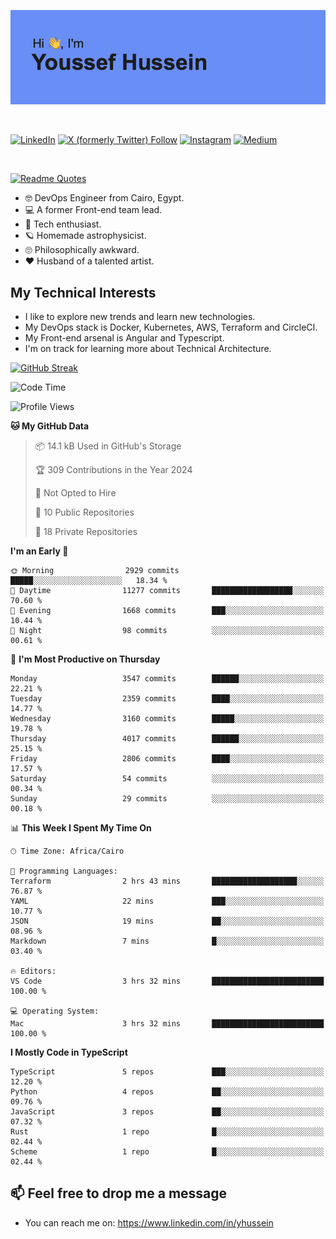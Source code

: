[![Youssef's GitHub Banner](./assets/youssef-hussein.png)](https://github.com/yorki404)

</br>

[![LinkedIn](https://img.shields.io/badge/linkedin-%230077B5.svg?style=for-the-badge&logo=linkedin&logoColor=white)](https://www.linkedin.com/in/yhussein/)
[![X (formerly Twitter) Follow](https://img.shields.io/twitter/follow/devqik_?style=for-the-badge&logo=X&logoColor=White&labelColor=White)](https://twitter.com/devqik_)
[![Instagram](https://img.shields.io/badge/devqik-E4405F?style=for-the-badge&logo=Instagram&logoColor=white)](https://instagram.com/devqik)
[![Medium](https://img.shields.io/badge/Medium-12100E?style=for-the-badge&logo=medium&logoColor=white)](https://medium.com/@devqik)

</br>

[![Readme Quotes](https://quotes-github-readme.vercel.app/api?type=horizontal&theme=dark)](https://github.com/piyushsuthar/github-readme-quotes)

- :nerd_face: DevOps Engineer from Cairo, Egypt.
- :computer: A former Front-end team lead.
- :satellite: Tech enthusiast.
- :ringed_planet: Homemade astrophysicist.
- :roll_eyes: Philosophically awkward.
- :heart: Husband of a talented artist.

## My Technical Interests

- I like to explore new trends and learn new technologies.
- My DevOps stack is Docker, Kubernetes, AWS, Terraform and CircleCI.
- My Front-end arsenal is Angular and Typescript.
- I'm on track for learning more about Technical Architecture.

[![GitHub Streak](https://streak-stats.demolab.com/?user=devqik&theme=dark)](https://git.io/streak-stats)

<!--START_SECTION:waka-->
![Code Time](http://img.shields.io/badge/Code%20Time-762%20hrs%2012%20mins-blue)

![Profile Views](http://img.shields.io/badge/Profile%20Views-0-blue)

**🐱 My GitHub Data** 

> 📦 14.1 kB Used in GitHub's Storage 
 > 
> 🏆 309 Contributions in the Year 2024
 > 
> 🚫 Not Opted to Hire
 > 
> 📜 10 Public Repositories 
 > 
> 🔑 18 Private Repositories 
 > 
**I'm an Early 🐤** 

```text
🌞 Morning                2929 commits        █████░░░░░░░░░░░░░░░░░░░░   18.34 % 
🌆 Daytime                11277 commits       ██████████████████░░░░░░░   70.60 % 
🌃 Evening                1668 commits        ███░░░░░░░░░░░░░░░░░░░░░░   10.44 % 
🌙 Night                  98 commits          ░░░░░░░░░░░░░░░░░░░░░░░░░   00.61 % 
```
📅 **I'm Most Productive on Thursday** 

```text
Monday                   3547 commits        ██████░░░░░░░░░░░░░░░░░░░   22.21 % 
Tuesday                  2359 commits        ████░░░░░░░░░░░░░░░░░░░░░   14.77 % 
Wednesday                3160 commits        █████░░░░░░░░░░░░░░░░░░░░   19.78 % 
Thursday                 4017 commits        ██████░░░░░░░░░░░░░░░░░░░   25.15 % 
Friday                   2806 commits        ████░░░░░░░░░░░░░░░░░░░░░   17.57 % 
Saturday                 54 commits          ░░░░░░░░░░░░░░░░░░░░░░░░░   00.34 % 
Sunday                   29 commits          ░░░░░░░░░░░░░░░░░░░░░░░░░   00.18 % 
```


📊 **This Week I Spent My Time On** 

```text
🕑︎ Time Zone: Africa/Cairo

💬 Programming Languages: 
Terraform                2 hrs 43 mins       ███████████████████░░░░░░   76.87 % 
YAML                     22 mins             ███░░░░░░░░░░░░░░░░░░░░░░   10.77 % 
JSON                     19 mins             ██░░░░░░░░░░░░░░░░░░░░░░░   08.96 % 
Markdown                 7 mins              █░░░░░░░░░░░░░░░░░░░░░░░░   03.40 % 

🔥 Editors: 
VS Code                  3 hrs 32 mins       █████████████████████████   100.00 % 

💻 Operating System: 
Mac                      3 hrs 32 mins       █████████████████████████   100.00 % 
```

**I Mostly Code in TypeScript** 

```text
TypeScript               5 repos             ███░░░░░░░░░░░░░░░░░░░░░░   12.20 % 
Python                   4 repos             ██░░░░░░░░░░░░░░░░░░░░░░░   09.76 % 
JavaScript               3 repos             ██░░░░░░░░░░░░░░░░░░░░░░░   07.32 % 
Rust                     1 repo              █░░░░░░░░░░░░░░░░░░░░░░░░   02.44 % 
Scheme                   1 repo              █░░░░░░░░░░░░░░░░░░░░░░░░   02.44 % 
```




<!--END_SECTION:waka-->

## 📫 Feel free to drop me a message
- You can reach me on: https://www.linkedin.com/in/yhussein

